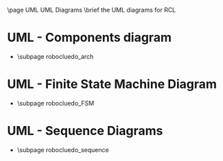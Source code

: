 \page UML UML Diagrams
\brief the UML diagrams for RCL

# UML - Components diagram

- \subpage robocluedo_arch

# UML - Finite State Machine Diagram

- \subpage robocluedo_FSM

# UML - Sequence Diagrams

- \subpage robocluedo_sequence
